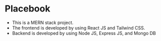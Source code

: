 # Placebook

- This is a MERN stack project.
- The frontend is developed by using React JS and Tailwind CSS.
- Backend is developed by using Node JS, Express JS, and Mongo DB
